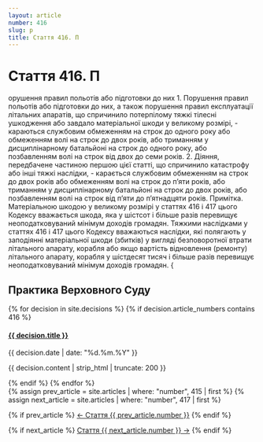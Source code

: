 ```yaml
---
layout: article
number: 416
slug: p
title: Стаття 416. П
---
```


# Стаття 416. П

орушення правил польотів або підготовки до них 1. Порушення правил польотів або підготовки до них, а також порушення правил експлуатації літальних апаратів, що спричинило потерпілому тяжкі тілесні ушкодження або завдало матеріальної шкоди у великому розмірі, - караються службовим обмеженням на строк до одного року або обмеженням волі на строк до двох років, або триманням у дисциплінарному батальйоні на строк до одного року, або позбавленням волі на строк від двох до семи років. 2. Діяння, передбачене частиною першою цієї статті, що спричинило катастрофу або інші тяжкі наслідки, - карається службовим обмеженням на строк до двох років або обмеженням волі на строк до п’яти років, або триманням у дисциплінарному батальйоні на строк до двох років, або позбавленням волі на строк від п’яти до п’ятнадцяти років. Примітка. Матеріальною шкодою у великому розмірі у статтях 416 і 417 цього Кодексу вважається шкода, яка у шістсот і більше разів перевищує неоподатковуваний мінімум доходів громадян. Тяжкими наслідками у статтях 416 і 417 цього Кодексу вважаються наслідки, які полягають у заподіянні матеріальної шкоди (збитків) у вигляді безповоротної втрати літального апарату, корабля або якщо вартість відновлення (ремонту) літального апарату, корабля у шістдесят тисяч і більше разів перевищує неоподатковуваний мінімум доходів громадян. {

## Практика Верховного Суду

<div class="decisions-container">
{% for decision in site.decisions %}
  {% if decision.article_numbers contains 416 %}
    <div class="decision-item">
      <h4><a href="{{ decision.url }}">{{ decision.title }}</a></h4>
      <p class="decision-date">{{ decision.date | date: "%d.%m.%Y" }}</p>
      <p class="decision-excerpt">{{ decision.content | strip_html | truncate: 200 }}</p>
    </div>
  {% endif %}
{% endfor %}
</div>

<div class="article-navigation">
  {% assign prev_article = site.articles | where: "number", 415 | first %}
  {% assign next_article = site.articles | where: "number", 417 | first %}
  
  {% if prev_article %}
    <a href="{{ prev_article.url }}" class="prev-article">← Стаття {{ prev_article.number }}</a>
  {% endif %}
  
  {% if next_article %}
    <a href="{{ next_article.url }}" class="next-article">Стаття {{ next_article.number }} →</a>
  {% endif %}
</div>
